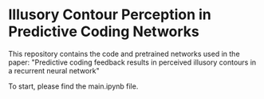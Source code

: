 # Illusory Contour Perception in Predictive Coding Networks

This repository contains the code and pretrained networks used in the paper: 
"Predictive coding feedback results in perceived illusory contours in a recurrent neural network"

To start, please find the main.ipynb file.
